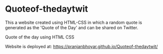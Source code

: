 # Quoteof-thedaytwit
This a website created using HTML-CSS in which a random quote is generated as the 'Quote of the Day' and can be shared on Twitter.


Quote of the day using HTML CSS 


Website is deployed at: 
https://pranjanbhoyar.github.io/Quoteof-thedaytwit/

